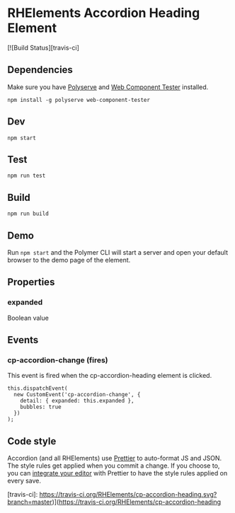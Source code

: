 # RHElements Accordion Heading Element

[![Build Status][travis-ci]

## Dependencies

Make sure you have [Polyserve][polyserve] and [Web Component Tester][web-component-tester] installed.

    npm install -g polyserve web-component-tester

## Dev

    npm start

## Test

    npm run test

## Build

    npm run build

## Demo

Run `npm start` and the Polymer CLI will start a server and open your default browser to the demo page of the element.

## Properties
### expanded
Boolean value

## Events
### cp-accordion-change (fires)
This event is fired when the cp-accordion-heading element is clicked.
```
this.dispatchEvent(
  new CustomEvent('cp-accordion-change', {
    detail: { expanded: this.expanded },
    bubbles: true
  })
);
```

## Code style

Accordion (and all RHElements) use [Prettier][prettier] to auto-format JS and JSON.  The style rules get applied when you commit a change.  If you choose to, you can [integrate your editor][prettier-ed] with Prettier to have the style rules applied on every save.

[prettier]: https://github.com/prettier/prettier/
[prettier-ed]: https://github.com/prettier/prettier/#editor-integration
[polyserve]: https://github.com/Polymer/polyserve
[web-component-tester]: https://github.com/Polymer/web-component-tester
[travis-ci]: https://travis-ci.org/RHElements/cp-accordion-heading.svg?branch=master)](https://travis-ci.org/RHElements/cp-accordion-heading
